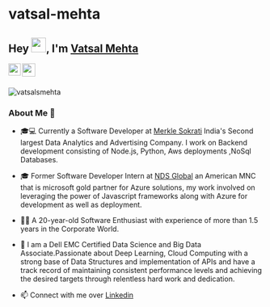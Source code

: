 # vatsal-mehta


## Hey <img src="https://github.com/TheDudeThatCode/TheDudeThatCode/blob/master/Assets/Hi.gif" width="29px">, I'm [Vatsal Mehta](https://www.linkedin.com/in/vatsalsmehta/) 

<a href="https://www.linkedin.com/in/vatsalsmehta/">
  <img align="left" width="24px" src="https://cdn.jsdelivr.net/npm/simple-icons@v3/icons/linkedin.svg"  />
</a>

<a href="mailto:vatsalsmehta@gmail.com">
  <img align="left" width="26px" src="https://cdn.jsdelivr.net/npm/simple-icons@v3/icons/gmail.svg" />
</a>

<br><br>
<div>
  
<p align="left"> <img src="https://komarev.com/ghpvc/?username=vatsalsmehta" alt="vatsalsmehta" /> </p>

### About Me 🚀

- 🎓💻 Currently a Software Developer at [Merkle Sokrati](https://www.linkedin.com/company/merkle-sokrati/) India's Second largest Data Analytics and Advertising Company. I work on Backend development consisting of Node.js, Python, Aws deployments ,NoSql Databases.

- 🎓 Former Software Developer Intern at [NDS Global](http://www.ndsglobal.com/) an American MNC that is microsoft gold partner for Azure solutions, my work involved on leveraging the power of Javascript frameworks along with Azure for development as well as deployment. 

- 👨‍💻  A 20-year-old Software Enthusiast with experience of more than 1.5 years in the Corporate World.

- 🔭 I am a Dell EMC Certified Data Science and Big Data Associate.Passionate about Deep Learning, Cloud Computing with a strong base of Data Structures and implementation of APIs and have a track record of maintaining consistent performance levels and achieving the desired targets through relentless hard work and dedication.

<!--
- 💬 Ask me about **AWS, Django, Docker, REST APIs and DevOps**
-->
- 📫 Connect with me over [Linkedin](https://www.linkedin.com/in/vatsalsmehta/)


<!--
<p align="left"><img src="https://devicons.github.io/devicon/devicon.git/icons/amazonwebservices/amazonwebservices-original-wordmark.svg" alt="amazonwebservices" width="20" height="20"/> <img src="https://devicons.github.io/devicon/devicon.git/icons/c/c-original.svg" alt="c" width="20" height="20"/> <img src="https://devicons.github.io/devicon/devicon.git/icons/django/django-original.svg" alt="django" width="20" height="20"/> <img src="https://devicons.github.io/devicon/devicon.git/icons/docker/docker-original-wordmark.svg" alt="docker" width="20" height="20"/> <img src="https://devicons.github.io/devicon/devicon.git/icons/mysql/mysql-original-wordmark.svg" alt="mysql" width="20" height="20"/> <img src="https://devicons.github.io/devicon/devicon.git/icons/python/python-original-wordmark.svg" alt="python" width="20" height="20"/> <img src="https://devicons.github.io/devicon/devicon.git/icons/nginx/nginx-original.svg" alt="nginx" width="20" height="20"/></p><p align="center">
-->


</div>
